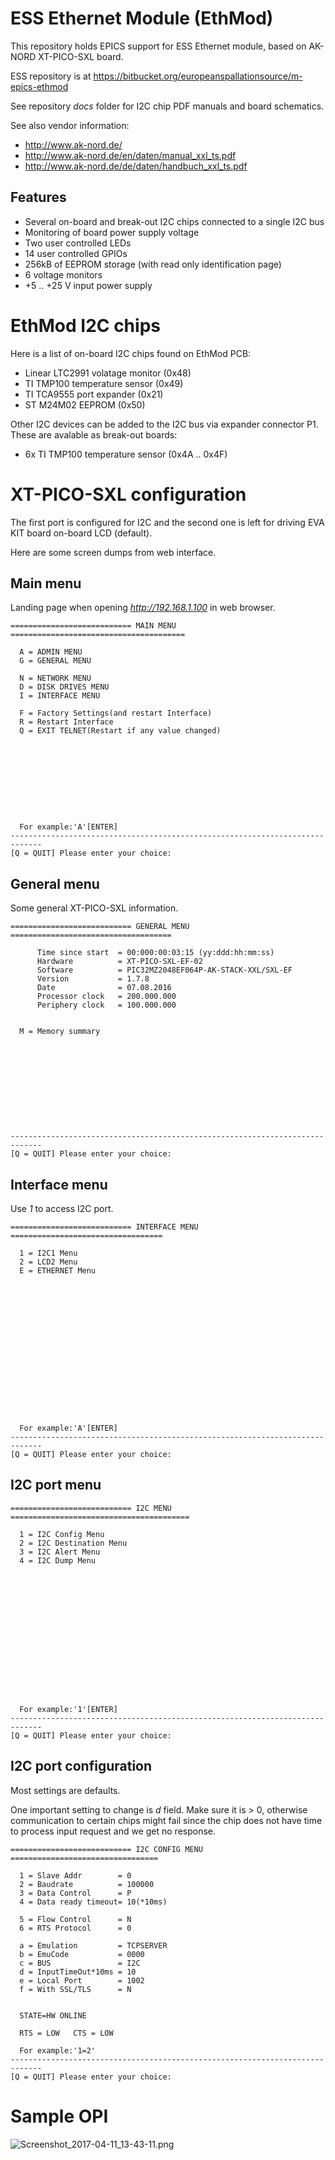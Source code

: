 # ESS Ethernet Module (EthMod)

This repository holds EPICS support for ESS Ethernet module, based on
AK-NORD XT-PICO-SXL board.

ESS repository is at https://bitbucket.org/europeanspallationsource/m-epics-ethmod

See repository _docs_ folder for I2C chip PDF manuals and board schematics.

See also vendor information:

* http://www.ak-nord.de/
* http://www.ak-nord.de/en/daten/manual_xxl_ts.pdf
* http://www.ak-nord.de/de/daten/handbuch_xxl_ts.pdf


## Features

* Several on-board and break-out I2C chips connected to a single I2C bus
* Monitoring of board power supply voltage
* Two user controlled LEDs
* 14 user controlled GPIOs
* 256kB of EEPROM storage (with read only identification page)
* 6 voltage monitors
* +5 .. +25 V input power supply


# EthMod I2C chips

Here is a list of on-board I2C chips found on EthMod PCB:

* Linear LTC2991 volatage monitor (0x48)
* TI TMP100 temperature sensor (0x49)
* TI TCA9555 port expander (0x21)
* ST M24M02 EEPROM (0x50)

Other I2C devices can be added to the I2C bus via expander connector P1. These
are avalable as break-out boards:

* 6x TI TMP100 temperature sensor (0x4A .. 0x4F) 

# XT-PICO-SXL configuration

The first port is configured for I2C and the second one is left for
driving EVA KIT board on-board LCD (default).

Here are some screen dumps from web interface. 

## Main menu

Landing page when opening *http://192.168.1.100* in web browser.

	=========================== MAIN MENU =======================================
	
	  A = ADMIN MENU
	  G = GENERAL MENU
	
	  N = NETWORK MENU
	  D = DISK DRIVES MENU
	  I = INTERFACE MENU
	
	  F = Factory Settings(and restart Interface)
	  R = Restart Interface
	  Q = EXIT TELNET(Restart if any value changed)
	
	
	
	
	
	
	
	
	
	
	  For example:'A'[ENTER]
	-----------------------------------------------------------------------------
	[Q = QUIT] Please enter your choice:


## General menu

Some general XT-PICO-SXL information.

	=========================== GENERAL MENU ====================================
	
	      Time since start  = 00:000:00:03:15 (yy:ddd:hh:mm:ss)
	      Hardware          = XT-PICO-SXL-EF-02
	      Software          = PIC32MZ2048EF064P-AK-STACK-XXL/SXL-EF
	      Version           = 1.7.8
	      Date              = 07.08.2016
	      Processor clock   = 200.000.000
	      Periphery clock   = 100.000.000
	
	
	  M = Memory summary
	
	
	
	
	
	
	
	
	
	
	
	-----------------------------------------------------------------------------
	[Q = QUIT] Please enter your choice:


## Interface menu

Use *1* to access I2C port.
	
	=========================== INTERFACE MENU ==================================
	
	  1 = I2C1 Menu
	  2 = LCD2 Menu
	  E = ETHERNET Menu
	
	
	
	
	
	
	
	
	
	
	
	
	
	
	
	
	
	  For example:'A'[ENTER]
	-----------------------------------------------------------------------------
	[Q = QUIT] Please enter your choice:
	
## I2C port menu

	=========================== I2C MENU ========================================
	
	  1 = I2C Config Menu
	  2 = I2C Destination Menu
	  3 = I2C Alert Menu
	  4 = I2C Dump Menu
	
	
	
	
	
	
	
	
	
	
	
	
	
	
	
	
	  For example:'1'[ENTER]
	-----------------------------------------------------------------------------
	[Q = QUIT] Please enter your choice:


## I2C port configuration

Most settings are defaults.

One important setting to change is *d* field. Make sure it is > 0, otherwise
communication to certain chips might fail since the chip does not have time to
process input request and we get no response.

	=========================== I2C CONFIG MENU =================================
	
	  1 = Slave Addr        = 0
	  2 = Baudrate          = 100000
	  3 = Data Control      = P
	  4 = Data ready timeout= 10(*10ms)
	
	  5 = Flow Control      = N
	  6 = RTS Protocol      = 0
	
	  a = Emulation         = TCPSERVER
	  b = EmuCode           = 0000
	  c = BUS               = I2C
	  d = InputTimeOut*10ms = 10
	  e = Local Port        = 1002
	  f = With SSL/TLS      = N
	
	
	  STATE=HW ONLINE
	
	  RTS = LOW   CTS = LOW 
	
	  For example:'1=2'
	-----------------------------------------------------------------------------
	[Q = QUIT] Please enter your choice:



# Sample OPI

![Screenshot_2017-04-11_13-43-11.png](https://bitbucket.org/repo/rpKLkag/images/606404051-Screenshot_2017-04-11_13-43-11.png)
